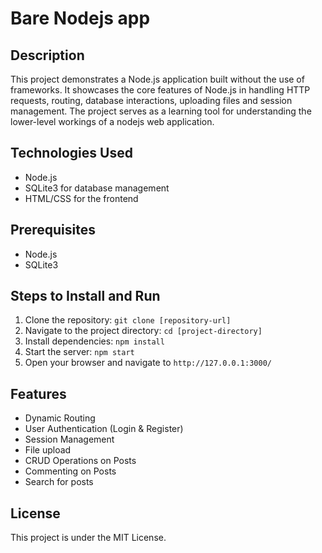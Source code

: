 # Bare Nodejs app

## Description

This project demonstrates a Node.js application built without the use of frameworks. It showcases the core features of Node.js in handling HTTP requests, routing, database interactions, uploading files and session management. The project serves as a learning tool for understanding the lower-level workings of a nodejs web application.

## Technologies Used

- Node.js
- SQLite3 for database management
- HTML/CSS for the frontend

## Prerequisites

- Node.js
- SQLite3

## Steps to Install and Run

1. Clone the repository: `git clone [repository-url]`
2. Navigate to the project directory: `cd [project-directory]`
3. Install dependencies: `npm install`
4. Start the server: `npm start`
5. Open your browser and navigate to `http://127.0.0.1:3000/`

## Features

- Dynamic Routing
- User Authentication (Login & Register)
- Session Management
- File upload
- CRUD Operations on Posts
- Commenting on Posts
- Search for posts

## License

This project is under the MIT License.

